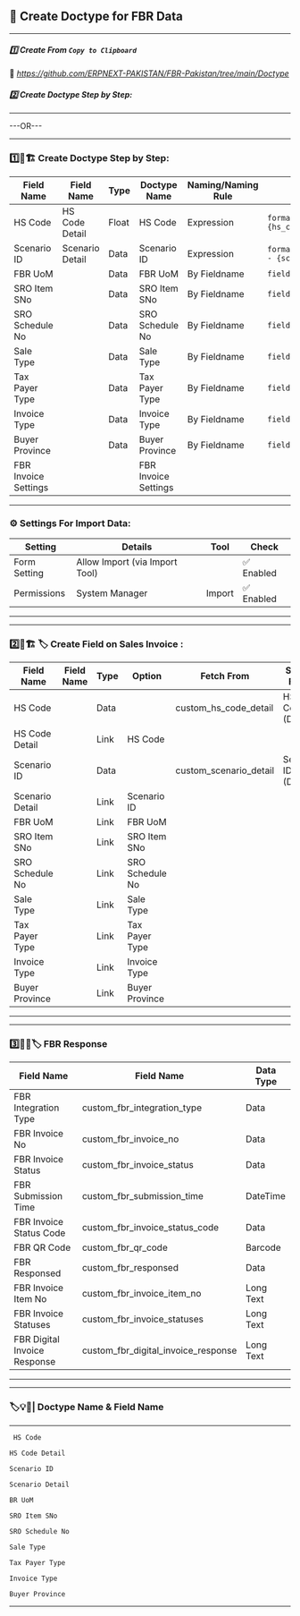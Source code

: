 ## 🔹 Create Doctype for FBR Data

---
#### *1️⃣ Create From `Copy to Clipboard`*  
🔗 *https://github.com/ERPNEXT-PAKISTAN/FBR-Pakistan/tree/main/Doctype*   

#### *2️⃣ Create Doctype Step by Step:*   
---
---OR---

---
### 1️⃣📑🏗️ Create Doctype Step by Step:


| Field Name           |  Field Name         |   Type        |    Doctype Name         |  Naming/Naming Rule    |                    Auto Name                |
|----------------------|---------------------|---------------|-------------------------|------------------------|---------------------------------------------|
| HS Code              | HS Code Detail      |  Float        |   HS Code               | Expression             | `format:{hs_code} - {hs_code_detail}`  |
| Scenario ID          | Scenario Detail     |  Data         |   Scenario ID           | Expression             | `format:{scenario_id} - {scenario_detail}`  |
| FBR UoM              |                     |  Data         |   FBR UoM               | By Fieldname           | `field:fbr_uom`                             |
| SRO Item SNo         |                     |  Data         |   SRO Item SNo          | By Fieldname           | `field:sro_item_sno`                        |
| SRO Schedule No      |                     |  Data         |   SRO Schedule No       | By Fieldname           | `field:sro_schedule_no`                     |
| Sale Type            |                     |  Data         |   Sale Type             | By Fieldname           | `field:sale_type`                           |
| Tax Payer Type       |                     |  Data         |   Tax Payer Type        | By Fieldname           | `field:tax_payer_type`                      |
| Invoice Type         |                     |  Data         |   Invoice Type          | By Fieldname           | `field:invoice_type`                        |
| Buyer Province       |                     |  Data         |   Buyer Province        | By Fieldname           | `field:buyer_province`                      |
| FBR Invoice Settings |                     |               |   FBR Invoice Settings |                        |                                             |
---

### ⚙️ Settings For Import Data:

| Setting      | Details                          |  Tool   |    Check      |
|--------------|----------------------------------|---------|---------------|
| Form Setting | Allow Import (via Import Tool)   |         |   ✅ Enabled |
| Permissions  | System Manager                   | Import  |   ✅ Enabled |

---
---

### 2️⃣📑🏗️ 🏷️ Create Field on Sales Invoice :


| Field Name           |  Field Name             |   Type    |     Option          |    Fetch From              |  Select Field       |   
|----------------------|-------------------------|-----------|---------------------|----------------------------|---------------------|
| HS Code              |                         |  Data     |                     | custom_hs_code_detail      | HS Code (Data)      | 
| HS Code Detail       |                         |  Link     |  HS Code            |                            |                     |
| Scenario ID          |                         |  Data     |                     | custom_scenario_detail     | Senario ID (Data)   |   
| Scenario Detail      |                         |  Link     |  Scenario ID        |                            |                     |  
| FBR UoM              |                         |  Link     |  FBR UoM            |                            | 
| SRO Item SNo         |                         |  Link     |  SRO Item SNo       |                            | 
| SRO Schedule No      |                         |  Link     |  SRO Schedule No    |                            |
| Sale Type            |                         |  Link     |  Sale Type          |                            | 
| Tax Payer Type       |                         |  Link     |  Tax Payer Type     |                            |
| Invoice Type         |                         |  Link     |  Invoice Type       |                            | 
| Buyer Province       |                         |  Link     |  Buyer Province     |                            | 


---
---

### 3️⃣🎯📑🏷️ FBR Response


| Field Name                      |  Field Name                          |    Data Type          | 
|---------------------------------|--------------------------------------|-----------------------|
| FBR Integration Type            | custom_fbr_integration_type          |   Data                | 
| FBR Invoice No                  | custom_fbr_invoice_no                |   Data                | 
| FBR Invoice Status              | custom_fbr_invoice_status            |   Data                |                   
| FBR Submission Time             | custom_fbr_submission_time           |   DateTime            |                   
| FBR Invoice Status Code         | custom_fbr_invoice_status_code       |   Data                |                   
| FBR QR Code                     | custom_fbr_qr_code                   |   Barcode             |                    
| FBR Responsed                   | custom_fbr_responsed                 |   Data                |                    
| FBR Invoice Item No             | custom_fbr_invoice_item_no           |   Long Text           |                    
| FBR Invoice Statuses            | custom_fbr_invoice_statuses          |   Long Text           |                    
| FBR Digital Invoice Response    | custom_fbr_digital_invoice_response  |   Long Text           |                    


---
---
### 🏷️💡📑| Doctype Name & Field Name
---

```
 HS Code 
```
```
HS Code Detail
```
```
Scenario ID
```
```
Scenario Detail
```
```
BR UoM
```
```
SRO Item SNo
```
```
SRO Schedule No
```
```
Sale Type
```
```
Tax Payer Type
```
```
Invoice Type     
```
```
Buyer Province
```
---
